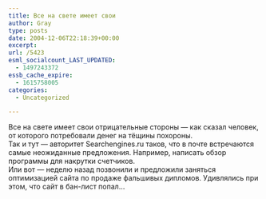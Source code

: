 ```yaml
---
title: Все на свете имеет свои
author: Gray
type: posts
date: 2004-12-06T22:18:39+00:00
excerpt:
url: /5423
esml_socialcount_LAST_UPDATED:
  - 1497243372
essb_cache_expire:
  - 1615758005
categories:
  - Uncategorized

---
```








Все на свете имеет свои отрицательные стороны &#8212; как сказал человек, от которого потребовали денег на тёщины похороны.  
Так и тут &#8212; авторитет Searchengines.ru таков, что в почте встречаются самые неожиданные предложения. Например, написать обзор программы для накрутки счетчиков.  
Или вот &#8212; неделю назад позвонили и предложили заняться оптимизацией сайта по продаже фальшивых дипломов. Удивлялись при этом, что сайт в бан-лист попал&#8230;